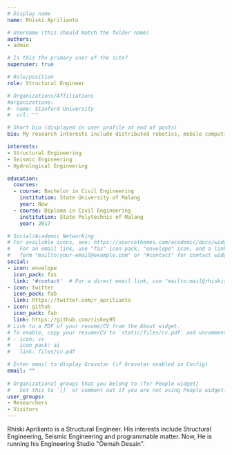 ```yaml
---
# Display name
name: Rhiski Aprilianto

# Username (this should match the folder name)
authors:
- admin

# Is this the primary user of the site?
superuser: true

# Role/position
role: Structural Engineer

# Organizations/Affiliations
#organizations:
#- name: Stanford University
#  url: ""

# Short bio (displayed in user profile at end of posts)
bio: My research interests include distributed robotics, mobile computing and programmable matter.

interests:
- Structural Engineering
- Seismic Engineering
- Hydrological Engineering

education:
  courses:
  - course: Bachelor in Civil Engineering
    institution: State University of Malang
    year: Now
  - course: Diploma in Civil Engineering
    institution: State Polytechnic of Malang
    year: 2017

# Social/Academic Networking
# For available icons, see: https://sourcethemes.com/academic/docs/widgets/#icons
#   For an email link, use "fas" icon pack, "envelope" icon, and a link in the
#   form "mailto:your-email@example.com" or "#contact" for contact widget.
social:
- icon: envelope
  icon_pack: fas
  link: '#contact'  # For a direct email link, use "mailto:mail@rhiskiapril.com".
- icon: twitter
  icon_pack: fab
  link: https://twitter.com/r_aprilianto
- icon: github
  icon_pack: fab
  link: https://github.com/riskey95
# Link to a PDF of your resume/CV from the About widget.
# To enable, copy your resume/CV to `static/files/cv.pdf` and uncomment the lines below.  
# - icon: cv
#   icon_pack: ai
#   link: files/cv.pdf

# Enter email to display Gravatar (if Gravatar enabled in Config)
email: ""
  
# Organizational groups that you belong to (for People widget)
#   Set this to `[]` or comment out if you are not using People widget.  
user_groups:
- Researchers
- Visitors
---
```


Rhiski Aprilianto is a Structural Engineer. His interests include Structural Engineering, Seismic Engineering and programmable matter. Now, He is running his Engineering Studio "Oemah Desain".
